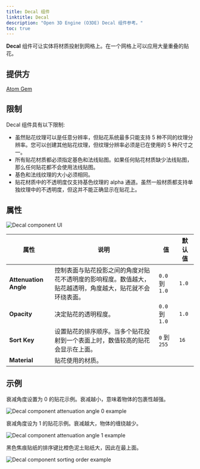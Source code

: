 ```yaml
---
title: Decal 组件
linktitle: Decal
description: "Open 3D Engine (O3DE) Decal 组件参考。"
toc: true
---
```


**Decal** 组件可让实体将材质投射到网格上。在一个网格上可以应用大量重叠的贴花。

## 提供方 ##

[Atom Gem](/docs/user-guide/gems/reference/rendering/atom/atom/)

## 限制 ##

Decal 组件具有以下限制:
- 虽然贴花纹理可以是任意分辨率，但贴花系统最多只能支持 5 种不同的纹理分辨率。您可以创建其他贴花纹理，但纹理分辨率必须是已在使用的 5 种尺寸之一。
- 所有贴花材质都必须指定基色和法线贴图。如果任何贴花材质缺少法线贴图，那么任何贴花都不会使用法线贴图。
- 基色和法线纹理的大小必须相同。
- 贴花材质中的不透明度仅支持基色纹理的 alpha 通道。虽然一般材质都支持单独纹理中的不透明度，但这并不能正确显示在贴花上。

## 属性

![Decal component UI](/images/user-guide/components/reference/atom/decal-component-ui/decal-component-ui-01.png)

| 属性 | 说明 | 值 | 默认值 |
|-|-|-|-|
| **Attenuation Angle** | 控制表面与贴花投影之间的角度对贴花不透明度的影响程度。数值越大，贴花越透明，角度越大，贴花就不会环绕表面。  | `0.0` 到 `1.0` | `1.0` |
| **Opacity** | 决定贴花的透明程度。 | `0.0` 到 `1.0` | `1.0` |
| **Sort Key** | 设置贴花的排序顺序。当多个贴花投射到一个表面上时，数值较高的贴花会显示在上面。 | `0` 到 `255` | `16` |
| **Material** | 贴花使用的材质。 |  |  |

## 示例

衰减角度设置为 0 的贴花示例。衰减越小，意味着物体的包裹性越强。

![Decal component attenuation angle 0 example](/images/user-guide/components/reference/atom/decal-component-ui/decal-component-attenuation-angle-0.png)

衰减角度设为 1 的贴花示例。衰减越大，物体的缠绕越少。

![Decal component attenuation angle 1 example](/images/user-guide/components/reference/atom/decal-component-ui/decal-component-attenuation-angle-1.png)

黑色焦痕贴纸的排序键比橙色泥土贴纸大，因此在最上面。

![Decal component sorting order example](/images/user-guide/components/reference/atom/decal-component-ui/decal-component-sorting-example.png)
